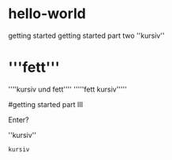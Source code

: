 # hello-world
getting started
 getting started part two
''kursiv''
# '''fett'''
''''kursiv und fett''''
'''''fett kursiv'''''

#getting started part III

Enter?


''kursiv''

``kursiv``
